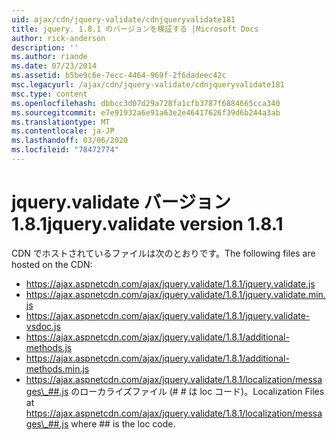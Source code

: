 ```yaml
---
uid: ajax/cdn/jquery-validate/cdnjqueryvalidate181
title: jquery. 1.8.1 のバージョンを検証する |Microsoft Docs
author: rick-anderson
description: ''
ms.author: riande
ms.date: 07/23/2014
ms.assetid: b5be9c6e-7ecc-4464-969f-2f6dadeec42c
msc.legacyurl: /ajax/cdn/jquery-validate/cdnjqueryvalidate181
msc.type: content
ms.openlocfilehash: dbbcc3d07d29a728fa1cfb3787f6884665cca340
ms.sourcegitcommit: e7e91932a6e91a63e2e46417626f39d6b244a3ab
ms.translationtype: MT
ms.contentlocale: ja-JP
ms.lasthandoff: 03/06/2020
ms.locfileid: "78472774"
---
```

# <a name="jqueryvalidate-version-181"></a><span data-ttu-id="eae4b-102">jquery.validate バージョン 1.8.1</span><span class="sxs-lookup"><span data-stu-id="eae4b-102">jquery.validate version 1.8.1</span></span>

<span data-ttu-id="eae4b-103">CDN でホストされているファイルは次のとおりです。</span><span class="sxs-lookup"><span data-stu-id="eae4b-103">The following files are hosted on the CDN:</span></span>

- https://ajax.aspnetcdn.com/ajax/jquery.validate/1.8.1/jquery.validate.js
- https://ajax.aspnetcdn.com/ajax/jquery.validate/1.8.1/jquery.validate.min.js
- https://ajax.aspnetcdn.com/ajax/jquery.validate/1.8.1/jquery.validate-vsdoc.js
- https://ajax.aspnetcdn.com/ajax/jquery.validate/1.8.1/additional-methods.js
- https://ajax.aspnetcdn.com/ajax/jquery.validate/1.8.1/additional-methods.min.js
- <span data-ttu-id="eae4b-104">https://ajax.aspnetcdn.com/ajax/jquery.validate/1.8.1/localization/messages\_##.js のローカライズファイル (# # は loc コード)。</span><span class="sxs-lookup"><span data-stu-id="eae4b-104">Localization Files at https://ajax.aspnetcdn.com/ajax/jquery.validate/1.8.1/localization/messages\_##.js where ## is the loc code.</span></span>

